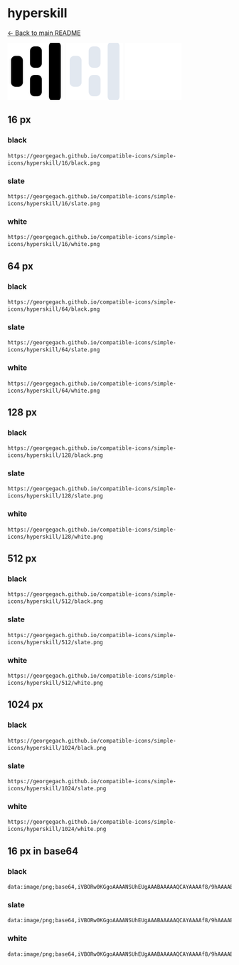 # hyperskill

[← Back to main README](../../README.md)


<img src="./128/black.png" width="128" alt="hyperskill black icon" />
<img src="./128/slate.png" width="128" alt="hyperskill slate icon" />
<img src="./128/white.png" width="128" alt="hyperskill white icon" />

## 16 px

### black
```
https://georgegach.github.io/compatible-icons/simple-icons/hyperskill/16/black.png
```

### slate
```
https://georgegach.github.io/compatible-icons/simple-icons/hyperskill/16/slate.png
```

### white
```
https://georgegach.github.io/compatible-icons/simple-icons/hyperskill/16/white.png
```

## 64 px

### black
```
https://georgegach.github.io/compatible-icons/simple-icons/hyperskill/64/black.png
```

### slate
```
https://georgegach.github.io/compatible-icons/simple-icons/hyperskill/64/slate.png
```

### white
```
https://georgegach.github.io/compatible-icons/simple-icons/hyperskill/64/white.png
```

## 128 px

### black
```
https://georgegach.github.io/compatible-icons/simple-icons/hyperskill/128/black.png
```

### slate
```
https://georgegach.github.io/compatible-icons/simple-icons/hyperskill/128/slate.png
```

### white
```
https://georgegach.github.io/compatible-icons/simple-icons/hyperskill/128/white.png
```

## 512 px

### black
```
https://georgegach.github.io/compatible-icons/simple-icons/hyperskill/512/black.png
```

### slate
```
https://georgegach.github.io/compatible-icons/simple-icons/hyperskill/512/slate.png
```

### white
```
https://georgegach.github.io/compatible-icons/simple-icons/hyperskill/512/white.png
```

## 1024 px

### black
```
https://georgegach.github.io/compatible-icons/simple-icons/hyperskill/1024/black.png
```

### slate
```
https://georgegach.github.io/compatible-icons/simple-icons/hyperskill/1024/slate.png
```

### white
```
https://georgegach.github.io/compatible-icons/simple-icons/hyperskill/1024/white.png
```

## 16 px in base64

### black
```
data:image/png;base64,iVBORw0KGgoAAAANSUhEUgAAABAAAAAQCAYAAAAf8/9hAAAABmJLR0QA/wD/AP+gvaeTAAAAv0lEQVQ4jb3TP2pCQRgE8B/qAbSxskkXED2ChTcI4jFCzpI+Vwje4R1AsLRQ0C6QENL7J0W+hRfR91wLBwaW2Y/ZWXaWPDziAzssoFExPMU6OAltgC6a6NSdVuAYLEqmSduWE7TxFBETWhfW/5A2CvTxiRGWdfESygka/u43DG1XmjvUJTiHV/Ri5u0Wg/dgJaqe8Srk9iDL4BkPwZc6g2/s8YVVaFk9GGGMDeYVqS4a/GB2snefHuQifeeDqPsvCc4mLafKRSUAAAAASUVORK5CYII=
```

### slate
```
data:image/png;base64,iVBORw0KGgoAAAANSUhEUgAAABAAAAAQCAYAAAAf8/9hAAAABmJLR0QA/wD/AP+gvaeTAAABEklEQVQ4jc2SMUoDYRSEv/l3SSlrxChBJIuFNuoNBL2CeAzxLPYeweAZ4gFsRLQxIZHEIMiuaUSz+Z+FIgT8l2znVK8YPpg3IyqoN5rsOOc7Qitgd5vryb4LmfvP+clgnHcH47z7NMqPAZz8rqABFgmWAYIAOZ0CKZBapLOQLwboZVkSf3JYzKL7tLn0AGBmsX5MZhaHAA4g+tC1mS6d853hcLIdfEIIIEgAJ2gUzu8BSCp+42C+NMJf8ti5jA3JYoyLyoDWWtIG2uUBSlpYVJV2UAmw6A4cgEEmNDOzVzMeYb77sh3EANOaP6hNdWRe/VYzuQmZg4Ctev0NuJqLIBWYfd//Zgfe3K2TfxGsmucd4AvIiHpy5BBrXAAAAABJRU5ErkJggg==
```

### white
```
data:image/png;base64,iVBORw0KGgoAAAANSUhEUgAAABAAAAAQCAYAAAAf8/9hAAAABmJLR0QA/wD/AP+gvaeTAAAAzklEQVQ4jb2TMQ5BQRCGv8EBaF6l0UmEIyjcQMQxxFn0riDu8A4gUSpI6CRE9M/7NftYwj7b+JJJNjOTf/7szkIEktqSjpIySWuASqB5LGnnYuTSXSABqkCjbFqqJ6knWnB4OJBUlzSU1PY0al/OLxSFFOgAJ0l9M9sE7XkUd1B35wTouVzm9eVlDj4xA5quZx4tYGYLYBEYAASe8Vdi9yDKwQRouZiWCVyAG3AGti4XtQd9YADszWwVcPVZwMyuwPKt9p89iML7zrmkDcAd4hh55YmoilUAAAAASUVORK5CYII=
```

